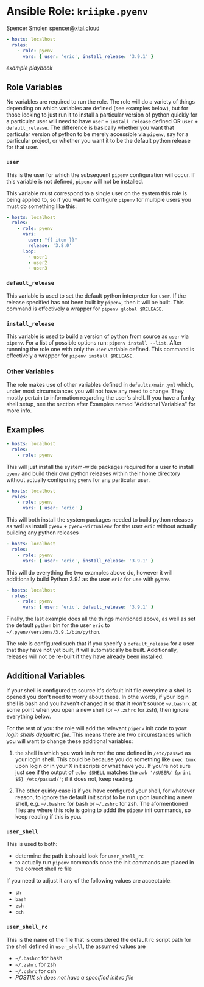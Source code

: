 # Ansible Role: `kriipke.pyenv` 
Spencer Smolen <spencer@xtal.cloud>

```yaml
- hosts: localhost
  roles:
    - role: pyenv
      vars: { user: 'eric', install_release: '3.9.1' }
```
*example playbook*

## Role Variables

No variables are required to run the role. The role will do a variety of things depending on which variables are defined (see examples below), but for those looking to just run it to install a particular version of python quickly for a particular user will need to have `user` + `install_release` defined OR `user` + `default_release`. The difference is basically whether you want that particular version of python to be merely accessible via `pipenv`, say for a particular project, or whether you want it to be the default python release for that user.

### `user`

This is the user for which the subsequent `pipenv` configuration will occur. If this variable is not defined, `pipenv` will not be installed.

This variable must correspond to a single user on the system this role is being applied to, so if you want to configure `pipenv` for multiple users you must do something like this:

```yaml
- hosts: localhost
  roles:
    - role: pyenv
      vars:
        user: "{{ item }}"
        release: '3.8.0'
      loop:
        - user1
        - user2
        - user3
```

### `default_release`

This variable is used to set the default python interpreter for `user`. If the release specified has not been built by `pipenv`, then it will be built. This command is effectively a wrapper for `pipenv global $RELEASE`.

### `install_release`

This variable is used to build a version of python from source as `user` via `pipenv`. For a list of possible options run: `pipenv install --list`. After runnning the role one with only the `user` variable defined. This command is effectively a wrapper for `pipenv install $RELEASE`.

### Other Variables

The role makes use of other variables defined in `defaults/main.yml` which, under most circumstances you will not have any need to change. They mostly pertain to information regarding the user's shell. If you have a funky shell setup, see the section after Examples named "Additonal Variables" for more info.

## Examples

```yaml
- hosts: localhost
  roles:
    - role: pyenv
```
This will just install the system-wide packages required for a user to install `pyenv` and build their own python releases within their home directory without actually configuring `pyenv` for any particular user.

```yaml
- hosts: localhost
  roles:
    - role: pyenv
      vars: { user: 'eric' }
```
This will both install the system packages needed to build python releases as well as install `pyenv` + `pyenv-virtualenv` for the user `eric` without actually building any python releases

```yaml
- hosts: localhost
  roles:
    - role: pyenv
      vars: { user: 'eric', install_release: '3.9.1' }
```

This will do everything the two examples above do, however it will additionally build Python 3.9.1 as the user `eric` for use with `pyenv`.

```yaml
- hosts: localhost
  roles:
    - role: pyenv
      vars: { user: 'eric', default_release: '3.9.1' }
```

Finally, the last example does all the things mentioned above, as well as set the default `python` bin for the user `eric` to `~/.pyenv/versions/3.9.1/bin/python`.

The role is configured such that if you specify a `default_release` for a user that they have not yet built, it will automatically be built. Additionally, releases will not be re-built if they have already been installed.

## Additional Variables

If your shell is configured to source it's default init file everytime a shell is opened you don't need to worry about these. In othe words, if your login shell is bash and you haven't changed it so that it *won't* source `~/.bashrc` at some point when you open a new shell (or `~/.zshrc` for zsh), then ignore everything below.

For the rest of you: the role will add the relevant `pipenv` init code to *your login shells default rc file*. This means there are two circumstances which you will want to change these additional variables:

1. the shell in which you work in *is not* the one defined in `/etc/passwd` as your login shell. This could be because you do something like `exec tmux` upon login or in your X init scripts or what have you. If you're not sure just see if the output of `echo $SHELL` matches the `awk '/$USER/ {print $5} /etc/passwd/'`; if it does not, keep reading.

2. The other quirky case is if you have configured your shell, for whatever reason, to ignore the default init script to be run upon launching a new shell, e.g. `~/.bashrc` for bash or `~/.zshrc` for zsh. The aformentioned files are where this role is going to addd the `pipenv` init commands, so keep reading if this is you.

### `user_shell`

This is used to both:
* determine the path it should look for `user_shell_rc`
* to actually run `pipenv` commands once the init commands are placed in the correct shell rc file

If you need to adjust it any of the following values are acceptable:
 - `sh`
 - `bash`
 - `zsh`
 - `csh`

### `user_shell_rc`

This is the name of the file that is considered the default rc script path for   the shell defined in `user_shell`, the assumed values are
 - `~/.bashrc` for bash
 - `~/.zshrc` for zsh
 - `~/.cshrc` for csh
 - *POSTIX sh does not have a specified init rc file*
